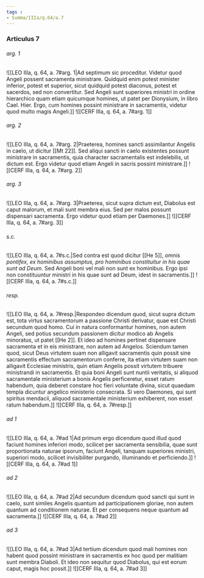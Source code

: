 ```yaml
---
tags : 
- Summa/IIIa/q.64/a.7
---
```


### Articulus 7

###### arg. 1
![[LEO IIIa, q. 64, a. 7#arg. 1|Ad septimum sic proceditur. Videtur quod Angeli possent sacramenta ministrare. Quidquid enim potest minister inferior, potest et superior, sicut quidquid potest diaconus, potest et sacerdos, sed non convertitur. Sed Angeli sunt superiores ministri in ordine hierarchico quam etiam quicumque homines, ut patet per Dionysium, in libro Cael. Hier. Ergo, cum homines possint ministrare in sacramentis, videtur quod multo magis Angeli.]]
![[CERF IIIa, q. 64, a. 7#arg. 1]]

###### arg. 2
![[LEO IIIa, q. 64, a. 7#arg. 2|Praeterea, homines sancti assimilantur Angelis in caelo, ut dicitur [[Mt 22]]. Sed aliqui sancti in caelo existentes possunt ministrare in sacramentis, quia character sacramentalis est indelebilis, ut dictum est. Ergo videtur quod etiam Angeli in sacris possint ministrare.]]
![[CERF IIIa, q. 64, a. 7#arg. 2]]

###### arg. 3
![[LEO IIIa, q. 64, a. 7#arg. 3|Praeterea, sicut supra dictum est, Diabolus est caput malorum, et mali sunt membra eius. Sed per malos possunt dispensari sacramenta. Ergo videtur quod etiam per Daemones.]]
![[CERF IIIa, q. 64, a. 7#arg. 3]]

###### s.c.
![[LEO IIIa, q. 64, a. 7#s.c.|Sed contra est quod dicitur [[He 5]], *omnis pontifex, ex hominibus assumptus, pro hominibus constituitur in his quae sunt ad Deum*. Sed Angeli boni vel mali non sunt ex hominibus. Ergo ipsi non constituuntur ministri in his quae sunt ad Deum, idest in sacramentis.]]
![[CERF IIIa, q. 64, a. 7#s.c.]]

###### resp.
![[LEO IIIa, q. 64, a. 7#resp.|Respondeo dicendum quod, sicut supra dictum est, tota virtus sacramentorum a passione Christi derivatur, quae est Christi secundum quod homo. Cui in natura conformantur homines, non autem Angeli, sed potius secundum passionem dicitur modico ab Angelis minoratus, ut patet [[He 2]]. Et ideo ad homines pertinet dispensare sacramenta et in eis ministrare, non autem ad Angelos. Sciendum tamen quod, sicut Deus virtutem suam non alligavit sacramentis quin possit sine sacramentis effectum sacramentorum conferre, ita etiam virtutem suam non alligavit Ecclesiae ministris, quin etiam Angelis possit virtutem tribuere ministrandi in sacramentis. Et quia boni Angeli sunt nuntii veritatis, si aliquod sacramentale ministerium a bonis Angelis perficeretur, esset ratum habendum, quia deberet constare hoc fieri voluntate divina, sicut quaedam templa dicuntur angelico ministerio consecrata. Si vero Daemones, qui sunt spiritus mendacii, aliquod sacramentale ministerium exhiberent, non esset ratum habendum.]]
![[CERF IIIa, q. 64, a. 7#resp.]]

###### ad 1
![[LEO IIIa, q. 64, a. 7#ad 1|Ad primum ergo dicendum quod illud quod faciunt homines inferiori modo, scilicet per sacramenta sensibilia, quae sunt proportionata naturae ipsorum, faciunt Angeli, tanquam superiores ministri, superiori modo, scilicet invisibiliter purgando, illuminando et perficiendo.]]
![[CERF IIIa, q. 64, a. 7#ad 1]]

###### ad 2
![[LEO IIIa, q. 64, a. 7#ad 2|Ad secundum dicendum quod sancti qui sunt in caelo, sunt similes Angelis quantum ad participationem gloriae, non autem quantum ad conditionem naturae. Et per consequens neque quantum ad sacramenta.]]
![[CERF IIIa, q. 64, a. 7#ad 2]]

###### ad 3
![[LEO IIIa, q. 64, a. 7#ad 3|Ad tertium dicendum quod mali homines non habent quod possint ministrare in sacramentis ex hoc quod per malitiam sunt membra Diaboli. Et ideo non sequitur quod Diabolus, qui est eorum caput, magis hoc possit.]]
![[CERF IIIa, q. 64, a. 7#ad 3]]

